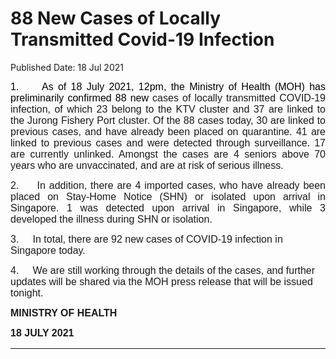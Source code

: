 <html>
    <meta http-equiv="Content-Type" content="text/html; charset=utf-8"/>
    <meta charset="utf-8"/>
    <title>88 New Cases of Locally Transmitted Covid-19 Infection</title>
    <body><h1>88 New Cases of Locally Transmitted Covid-19 Infection</h1>
    <p>Published Date: 18 Jul 2021</p> <p style="text-align: justify;"><span style="font-size: 16px; font-family: Arial;"><span><span><span style="color: black;">1.&nbsp; &nbsp; &nbsp;As of 18 July 2021, 12pm, the Ministry of Health (MOH) has preliminarily confirmed 88 new </span></span></span></span><span style="font-size: 16px; font-family: Arial;"><span><span><span>cases of locally transmitted COVID-19 infection, of which 23 belong to the KTV cluster and 37 are linked to the Jurong Fishery Port cluster.&nbsp;Of the 88 cases today, 30 are <span class="bumpedfont15">linked to previous cases, and have already been placed on quarantine. 41 are linked to previous cases and were detected through surveillance. 17 are currently unlinked. Amongst the cases are 4 seniors above 70 years who are unvaccinated, and are at risk of serious illness. </span></span></span></span></span></p> <p style="text-align: justify;"><span style="font-size: 16px; font-family: Arial;"><span><span><span>2.&nbsp; &nbsp; &nbsp;</span></span></span></span><span style="text-align: left; font-size: 16px; font-family: Arial;">In addition, there are 4 imported cases, who have already been placed on Stay-Home Notice (SHN) or isolated </span><span style="text-align: left; font-size: 16px; font-family: Arial;">upon arrival in Singapore</span><span style="text-align: left; font-size: 16px; font-family: Arial;">. 1 was detected upon arrival in Singapore, while 3 developed the illness during SHN or isolation.</span></p><p><p><span style="font-size: 16px; font-family: Arial;"><span>3.&nbsp; &nbsp; &nbsp;</span></span><span style="font-family: Arial; font-size: 16px;">In total, there are 92 new cases of COVID-19 infection in Singapore today.</span></p></p><p><p><span style="font-size: 16px; font-family: Arial;"><span>4.&nbsp; &nbsp; &nbsp;</span></span><span style="font-family: Arial; font-size: 16px;">We are still working through the details of the cases, and further updates will be shared via the MOH press release that will be issued tonight.</span></p></p> <p><strong style="font-family: Arial; font-size: 16px;">MINISTRY OF HEALTH</strong><br></p><div style="padding: 0in 0in 1pt; border-top: none; border-right: none; border-bottom-width: 1pt; border-bottom-style: solid; border-left: none;"> <p style="padding: 0in; border: none;"><span style="font-size: 16px; font-family: Arial;"><strong>18 JULY 2021</strong></span></p> </div></body>
</html>
